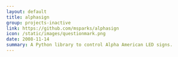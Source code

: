 ```yaml
---
layout: default
title: alphasign
group: projects-inactive
link: https://github.com/msparks/alphasign
icon: /static/images/questionmark.png
date: 2008-11-14
summary: A Python library to control Alpha American LED signs.
---
```

